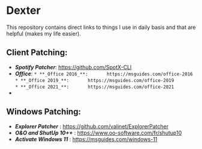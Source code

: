 # Dexter
This repository contains direct links to things I use in daily basis and that are helpful (makes my life easier).
  
  
## Client Patching:
* **_Spotify Patcher_**:         https://github.com/SpotX-CLI  
* **_Office_**:
`* **_Office 2016_**:		https://msguides.com/office-2016`  
`* **_Office 2019_**:		https://msguides.com/office-2019`  
`* **_Office 2021_**:		https://msguides.com/office-2021`  
*



## Windows Patching:
* **_Explorer Patcher_** :       https://github.com/valinet/ExplorerPatcher  
* **_O&O and ShutUp 10++_** : 	 https://www.oo-software.com/fr/shutup10  
* **_Activate Windows 11_** :    https://msguides.com/windows-11
